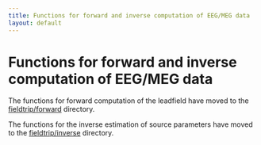```yaml
---
title: Functions for forward and inverse computation of EEG/MEG data
layout: default
---
```


# Functions for forward and inverse computation of EEG/MEG data

The functions for forward computation of the leadfield have moved to the [fieldtrip/forward](/development/forward) directory.

The functions for the inverse estimation of source parameters have moved to the [fieldtrip/inverse](/development/inverse) directory.

 
